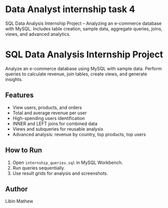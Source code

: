 # Data Analyst internship task 4
SQL Data Analysis Internship Project – Analyzing an e-commerce database with MySQL. Includes table creation, sample data, aggregate queries, joins, views, and advanced analytics.
# SQL Data Analysis Internship Project

Analyze an e-commerce database using MySQL with sample data. Perform queries to calculate revenue, join tables, create views, and generate insights.

## Features
- View users, products, and orders  
- Total and average revenue per user  
- High-spending users identification  
- INNER and LEFT joins for combined data  
- Views and subqueries for reusable analysis  
- Advanced analysis: revenue by country, top products, top users  

## How to Run
1. Open `internship_queries.sql` in MySQL Workbench.  
2. Run queries sequentially.  
3. Use result grids for analysis and screenshots.

## Author
Libin Mathew
